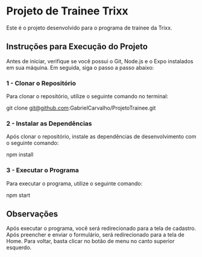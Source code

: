 # Projeto de Trainee Trixx

Este é o projeto desenvolvido para o programa de trainee da Trixx.

## Instruções para Execução do Projeto

Antes de iniciar, verifique se você possui o Git, Node.js e o Expo instalados em sua máquina. Em seguida, siga o passo a passo abaixo:

### 1 - Clonar o Repositório

Para clonar o repositório, utilize o seguinte comando no terminal:

git clone git@github.com:GabrielCarvalho/ProjetoTrainee.git


### 2 - Instalar as Dependências

Após clonar o repositório, instale as dependências de desenvolvimento com o seguinte comando:

npm install


### 3 - Executar o Programa

Para executar o programa, utilize o seguinte comando:

npm start


## Observações

Após executar o programa, você será redirecionado para a tela de cadastro. Após preencher e enviar o formulário, será redirecionado para a tela de Home. Para voltar, basta clicar no botão de menu no canto superior esquerdo.



